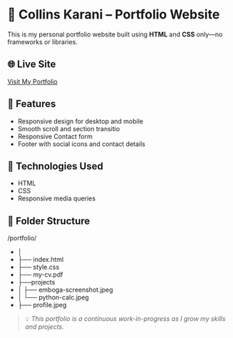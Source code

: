 # 💼 Collins Karani – Portfolio Website

This is my personal portfolio website built using **HTML** and **CSS** only—no frameworks or libraries.

## 🌐 Live Site

[Visit My Portfolio](https://collins-k-portfolio.netlify.app/)

## 📸 Features

- Responsive design for desktop and mobile
- Smooth scroll and section transitio
- Responsive Contact form 
- Footer with social icons and contact details

## 🚀 Technologies Used

- HTML
- CSS
- Responsive media queries
  

## 📁 Folder Structure

/portfolio/
- │
- ├── index.html
- ├── style.css
- ├── my-cv.pdf
- ├──projects
- │ ├── emboga-screenshot.jpeg
- │ └── python-calc.jpeg
- ├── profile.jpeg

> 💡 *This portfolio is a continuous work-in-progress as I grow my skills and projects.*
